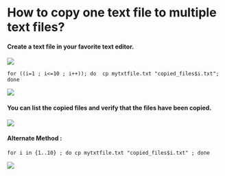 <!-- Author: Aman Kumar -->
<!-- Created On : 19-08-2025 -->
<!-- This markdown fie displays a way to copy the contents of one text file into multiple text files.-->
# How to copy one text file to multiple text files?

#### Create a text file in your favorite text editor.
![](https://github.com/amancs1422/Practice_Shell_Scripting/blob/bf0eba291e63e7465dce4a680eceecf2bfb5d609/Images/Multiple_Copied_Files1.jpg)
```
for ((i=1 ; i<=10 ; i++)); do  cp mytxtfile.txt "copied_files$i.txt"; done
```
![](https://github.com/amancs1422/Practice_Shell_Scripting/blob/bf0eba291e63e7465dce4a680eceecf2bfb5d609/Images/Multiple_Copied_Files2.jpg)
#### You can list the copied files and verify that the files have been copied.
![](https://github.com/amancs1422/Practice_Shell_Scripting/blob/bf0eba291e63e7465dce4a680eceecf2bfb5d609/Images/Multiple_Copied_Files3.jpg)
#### Alternate Method :
```
for i in {1..10} ; do cp mytxtfile.txt "copied_files$i.txt" ; done
```
![](https://github.com/amancs1422/Practice_Shell_Scripting/blob/e69e6ff70b2a931d61f11ea0b0af4261760cb248/Images/Multiple_Copied_Files4.jpg)
<!---->
<!---->
<!-- End of File -->
